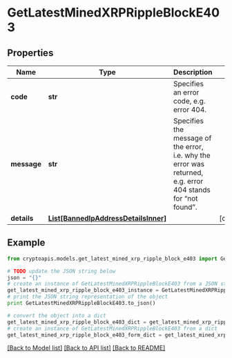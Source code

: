 # GetLatestMinedXRPRippleBlockE403


## Properties
Name | Type | Description | Notes
------------ | ------------- | ------------- | -------------
**code** | **str** | Specifies an error code, e.g. error 404. | 
**message** | **str** | Specifies the message of the error, i.e. why the error was returned, e.g. error 404 stands for “not found”. | 
**details** | [**List[BannedIpAddressDetailsInner]**](BannedIpAddressDetailsInner.md) |  | [optional] 

## Example

```python
from cryptoapis.models.get_latest_mined_xrp_ripple_block_e403 import GetLatestMinedXRPRippleBlockE403

# TODO update the JSON string below
json = "{}"
# create an instance of GetLatestMinedXRPRippleBlockE403 from a JSON string
get_latest_mined_xrp_ripple_block_e403_instance = GetLatestMinedXRPRippleBlockE403.from_json(json)
# print the JSON string representation of the object
print GetLatestMinedXRPRippleBlockE403.to_json()

# convert the object into a dict
get_latest_mined_xrp_ripple_block_e403_dict = get_latest_mined_xrp_ripple_block_e403_instance.to_dict()
# create an instance of GetLatestMinedXRPRippleBlockE403 from a dict
get_latest_mined_xrp_ripple_block_e403_form_dict = get_latest_mined_xrp_ripple_block_e403.from_dict(get_latest_mined_xrp_ripple_block_e403_dict)
```
[[Back to Model list]](../README.md#documentation-for-models) [[Back to API list]](../README.md#documentation-for-api-endpoints) [[Back to README]](../README.md)


